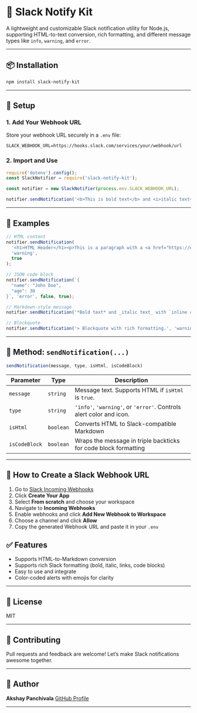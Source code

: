 

# 🚀 Slack Notify Kit

A lightweight and customizable Slack notification utility for Node.js, supporting HTML-to-text conversion, rich formatting, and different message types like `info`, `warning`, and `error`.

---

## 📦 Installation

```bash
npm install slack-notify-kit
```

---

## 🔧 Setup

### 1. Add Your Webhook URL

Store your webhook URL securely in a `.env` file:

```
SLACK_WEBHOOK_URL=https://hooks.slack.com/services/your/webhook/url
```

### 2. Import and Use

```js
require('dotenv').config();
const SlackNotifier = require('slack-notify-kit');

const notifier = new SlackNotifier(process.env.SLACK_WEBHOOK_URL);

notifier.sendNotification('<b>This is bold text</b> and <i>italic text</i>.', 'info', null, true);
```

---

## 🧪 Examples

```js
// HTML content
notifier.sendNotification(
  '<h1>HTML Header</h1><p>This is a paragraph with a <a href="https://example.com">link</a>.</p>',
  'warning',
  true
);

// JSON code block
notifier.sendNotification(`{
  "name": "John Doe",
  "age": 30
}`, 'error', false, true);

// Markdown-style message
notifier.sendNotification('*Bold text* and _italic text_ with `inline code`.', 'info');

// Blockquote
notifier.sendNotification('> Blockquote with rich formatting.', 'warning');
```

---

## 🧰 Method: `sendNotification(...)`

```js
sendNotification(message, type, isHtml, isCodeBlock)
```

| Parameter     | Type      | Description                                                              |
|---------------|-----------|--------------------------------------------------------------------------|
| `message`     | `string`  | Message text. Supports HTML if `isHtml` is `true`.                       |
| `type`        | `string`  | `'info'`, `'warning'`, or `'error'`. Controls alert color and icon.      |
| `isHtml`      | `boolean` | Converts HTML to Slack-compatible Markdown                              |
| `isCodeBlock` | `boolean` | Wraps the message in triple backticks for code block formatting         |

---

## 🔗 How to Create a Slack Webhook URL

1. Go to [Slack Incoming Webhooks](https://api.slack.com/messaging/webhooks)
2. Click **Create Your App**
3. Select **From scratch** and choose your workspace
4. Navigate to **Incoming Webhooks**
5. Enable webhooks and click **Add New Webhook to Workspace**
6. Choose a channel and click **Allow**
7. Copy the generated Webhook URL and paste it in your `.env`


## ✅ Features

- Supports HTML-to-Markdown conversion
- Supports rich Slack formatting (bold, italic, links, code blocks)
- Easy to use and integrate
- Color-coded alerts with emojis for clarity

---

## 📜 License

MIT

---

## 🤝 Contributing

Pull requests and feedback are welcome! Let’s make Slack notifications awesome together.

---

## 👤 Author

**Akshay Panchivala**
[GitHub Profile](https://github.com/AkshayPanchivala/slack-notify-kit)

---

